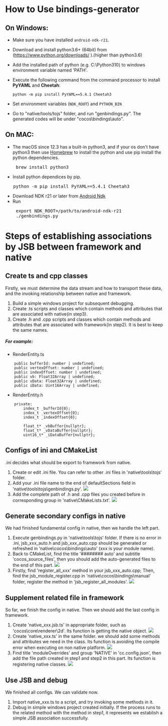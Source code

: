 How to Use bindings-generator
==================

On Windows:
------------

* Make sure you have installed `android-ndk-r21`.
* Download and install python3.6+ (64bit) from (<https://www.python.org/downloads/> ).(higher than python3.6)
* Add the installed path of python (e.g. C:\Python310) to windows environment variable named 'PATH'.
* Execute the following command from the command processor to install **PyYAML** and **Cheetah**:

   ```
   python -m pip install PyYAML==5.4.1 Cheetah3
   ```

* Set environment variables (`NDK_ROOT`) and `PYTHON_BIN`
* Go to "native/tools/tojs" folder, and run "genbindings.py". The generated codes will be under "cocos\bindings\auto".


On MAC:
----------

* The macOS since 12.3 has a built-in python3, and if your os don't have python3 then use [Homebrew](http://brew.sh/) to install the python and use pip install the python dependencies.
<pre>
	brew install python3
</pre>

* Install python dependices by pip.
<pre>
   python -m pip install PyYAML==5.4.1 Cheetah3
</pre>
    
* Download NDK r21 or later from [Android Ndk](https://developer.android.com/ndk/downloads/index.html)
* Run
<pre>
	export NDK_ROOT=/path/to/android-ndk-r21
    ./genbindings.py
</pre>


# Steps of establishing associations by JSB between framework and native

## Create ts and cpp classes
Firstly, we must determine the data stream and how to transport these data, and the invoking relationship between native and framework.
1. Build a simple windows project for subsequent debugging.
2. Create .ts scripts and classes which contain methods and attributes that are associated with native(in step3).
3. Create .h and .cpp scripts and classes which contain methods and attributes that are associated with framework(in step2). It is best to keep the same names.

##### For example:
- RenderEntity.ts
```
	public bufferId: number | undefined;
	public vertexOffset: number | undefined;
	public indexOffset: number | undefined;
	public vb: Float32Array | undefined;
	public vData: Float32Array | undefined;
	public iData: Uint16Array | undefined;

```
- RenderEntity.h
```
	private:
		index_t _bufferId{0};
		index_t _vertexOffset{0};
		index_t _indexOffset{0};

		float_t* _vbBuffer{nullptr};
		float_t* _vDataBuffer{nullptr};
		uint16_t* _iDataBuffer{nullptr};
```

## Configs of ini and CMakeList
.ini decides what should be export to framework from native.
1. Create or edit .ini file. You can refer to other .ini files in 'native\tools\tojs' folder.
2. Add your .ini file name to the end of defaultSections field in 'native\tools\tojs\genbindings.py'.
![](./jsb-doc/_2_2_ini-name-default-sections.png) 
3. Add the complete path of .h and .cpp files you created before in corresponding group in 'native\CMakeLists.txt'.
![](./jsb-doc/_2_3_h-cpp-CMakeLists.png) 

## Generate secondary configs in native
We had finished fundamental config in native, then we handle the left part.
1. Execute genbindings.py in 'native\tools\tojs' folder. If there is no error in .ini, jsb_xxx_auto.h and jsb_xxx_auto.cpp should be generated or refreshed in 'native\cocos\bindings\auto' (xxx is your module name).
2. Back to CMakeList, find the title '######## auto' and subtitle 'cocos_source_files', then you should add the auto-generated files to the end of this part.
![](./jsb-doc/_3_2_auto-h-cpp-CMakeList.png) 
3. Firstly, find 'register_all_xxx' method in your jsb_xxx_auto.cpp; Then, find the jsb_module_register.cpp in 'native\cocos\bindings\manual' folder, register the method in 'jsb_register_all_modules'.
![](./jsb-doc/_3_3_jsb-register.png) 

## Supplement related file in framework
So far, we finish the config in native. Then we should add the last config in framework.
1. Create 'native_xxx.jsb.ts' in appropriate folder, such as 'cocos\core\renderer\2d'. Its function is getting the native object.
![](./jsb-doc/_4_1_native_xxx_jsb.png) 
2. Create 'native_xxx.ts' in the same folder. we should add some methods and attributes we need in the class. Its function is avoiding the compile error when executing on non native platform.
![](./jsb-doc/_4_2_native_xxx.png) 
3. Find title 'moduleOverrides' and group 'NATIVE' in 'cc.config.json', then add the file path created in step1 and step2 in this part. Its function is registering native classes.
![](./jsb-doc/_4_3_cc-config-json.png) 

## Use JSB and debug
We finished all configs. We can validate now.
1. Import native_xxx.ts to a script, and try invoking some methods in it.
2. Debug in simple windows project created initially. If the process runs to the related method with the method in step1, it represents we establish a simple JSB association successfully.
